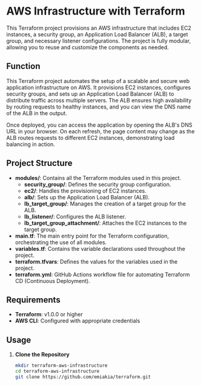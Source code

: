 # AWS Infrastructure with Terraform

This Terraform project provisions an AWS infrastructure that includes EC2 instances, a security group, an Application Load Balancer (ALB), a target group, and necessary listener configurations. The project is fully modular, allowing you to reuse and customize the components as needed.

## Function

This Terraform project automates the setup of a scalable and secure web application infrastructure on AWS. It provisions EC2 instances, configures security groups, and sets up an Application Load Balancer (ALB) to distribute traffic across multiple servers. The ALB ensures high availability by routing requests to healthy instances, and you can view the DNS name of the ALB in the output.

Once deployed, you can access the application by opening the ALB's DNS URL in your browser. On each refresh, the page content may change as the ALB routes requests to different EC2 instances, demonstrating load balancing in action.

## Project Structure

- **modules/**: Contains all the Terraform modules used in this project.
  - **security_group/**: Defines the security group configuration.
  - **ec2/**: Handles the provisioning of EC2 instances.
  - **alb/**: Sets up the Application Load Balancer (ALB).
  - **lb_target_group/**: Manages the creation of a target group for the ALB.
  - **lb_listener/**: Configures the ALB listener.
  - **lb_target_group_attachment/**: Attaches the EC2 instances to the target group.
- **main.tf**: The main entry point for the Terraform configuration, orchestrating the use of all modules.
- **variables.tf**: Contains the variable declarations used throughout the project.
- **terraform.tfvars**: Defines the values for the variables used in the project.
- **terraform.yml**: GitHub Actions workflow file for automating Terraform CD (Continuous Deployment).

## Requirements

- **Terraform**: v1.0.0 or higher
- **AWS CLI**: Configured with appropriate credentials

## Usage

1. **Clone the Repository**

   ```bash
   mkdir terraform-aws-infrastructure
   cd terraform-aws-infrastructure
   git clone https://github.com/emiakia/terraform.git
